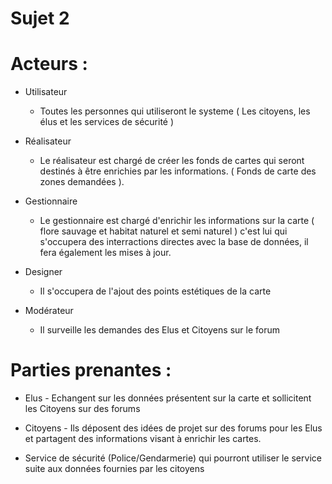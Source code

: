 # Sujet 2

# Acteurs :
  - Utilisateur
    - Toutes les personnes qui utiliseront le systeme ( Les citoyens, les élus et les services de sécurité )
    
  - Réalisateur
    - Le réalisateur est chargé de créer les fonds de cartes qui seront destinés à être enrichies par les informations. ( Fonds de carte          des zones demandées ).
  
  - Gestionnaire
    - Le gestionnaire est chargé d'enrichir les informations sur la carte ( flore sauvage et habitat naturel et semi naturel ) c'est lui          qui s'occupera des interractions directes avec la base de données, il fera également les mises à jour.
  
  - Designer
    - Il s'occupera de l'ajout des points estétiques de la carte
    
  - Modérateur
    - Il surveille les demandes des Elus et Citoyens sur le forum
 
 # Parties prenantes :
     
   - Elus
    - Echangent sur les données présentent sur la carte et sollicitent les Citoyens sur des forums
    
   - Citoyens
    - Ils déposent des idées de projet sur des forums pour les Elus et partagent des informations visant à enrichir les cartes.
    
   - Service de sécurité (Police/Gendarmerie) qui pourront utiliser le service suite aux données fournies par les citoyens
